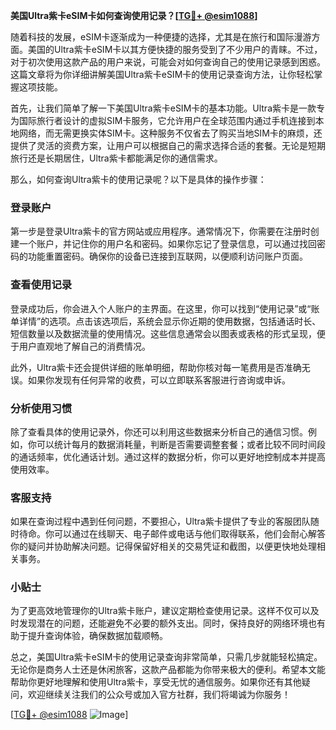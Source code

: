 **美国Ultra紫卡eSIM卡如何查询使用记录？[[TG💪+ @esim1088](https://t.me/s/esim1088)]**

随着科技的发展，eSIM卡逐渐成为一种便捷的选择，尤其是在旅行和国际漫游方面。美国的Ultra紫卡eSIM卡以其方便快捷的服务受到了不少用户的青睐。不过，对于初次使用这款产品的用户来说，可能会对如何查询自己的使用记录感到困惑。这篇文章将为你详细讲解美国Ultra紫卡eSIM卡的使用记录查询方法，让你轻松掌握这项技能。

首先，让我们简单了解一下美国Ultra紫卡eSIM卡的基本功能。Ultra紫卡是一款专为国际旅行者设计的虚拟SIM卡服务，它允许用户在全球范围内通过手机连接到本地网络，而无需更换实体SIM卡。这种服务不仅省去了购买当地SIM卡的麻烦，还提供了灵活的资费方案，让用户可以根据自己的需求选择合适的套餐。无论是短期旅行还是长期居住，Ultra紫卡都能满足你的通信需求。

那么，如何查询Ultra紫卡的使用记录呢？以下是具体的操作步骤：

### 登录账户

第一步是登录Ultra紫卡的官方网站或应用程序。通常情况下，你需要在注册时创建一个账户，并记住你的用户名和密码。如果你忘记了登录信息，可以通过找回密码的功能重置密码。确保你的设备已连接到互联网，以便顺利访问账户页面。

### 查看使用记录

登录成功后，你会进入个人账户的主界面。在这里，你可以找到“使用记录”或“账单详情”的选项。点击该选项后，系统会显示你近期的使用数据，包括通话时长、短信数量以及数据流量的使用情况。这些信息通常会以图表或表格的形式呈现，便于用户直观地了解自己的消费情况。

此外，Ultra紫卡还会提供详细的账单明细，帮助你核对每一笔费用是否准确无误。如果你发现有任何异常的收费，可以立即联系客服进行咨询或申诉。

### 分析使用习惯

除了查看具体的使用记录外，你还可以利用这些数据来分析自己的通信习惯。例如，你可以统计每月的数据消耗量，判断是否需要调整套餐；或者比较不同时间段的通话频率，优化通话计划。通过这样的数据分析，你可以更好地控制成本并提高使用效率。

### 客服支持

如果在查询过程中遇到任何问题，不要担心，Ultra紫卡提供了专业的客服团队随时待命。你可以通过在线聊天、电子邮件或电话与他们取得联系，他们会耐心解答你的疑问并协助解决问题。记得保留好相关的交易凭证和截图，以便更快地处理相关事务。

### 小贴士

为了更高效地管理你的Ultra紫卡账户，建议定期检查使用记录。这样不仅可以及时发现潜在的问题，还能避免不必要的额外支出。同时，保持良好的网络环境也有助于提升查询体验，确保数据加载顺畅。

总之，美国Ultra紫卡eSIM卡的使用记录查询非常简单，只需几步就能轻松搞定。无论你是商务人士还是休闲旅客，这款产品都能为你带来极大的便利。希望本文能帮助你更好地理解和使用Ultra紫卡，享受无忧的通信服务。如果你还有其他疑问，欢迎继续关注我们的公众号或加入官方社群，我们将竭诚为你服务！

[[TG💪+ @esim1088](https://t.me/s/esim1088) ![Image](https://i.postimg.cc/4NQfJmqS/Snipaste-2025-05-13-00-14-12.png)]